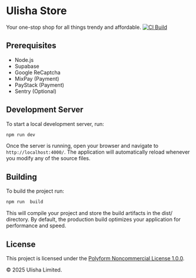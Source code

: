 # Ulisha Store

Your one-stop shop for all things trendy and affordable.
[![CI Build](https://github.com/ulisha-limited/ulisha-store-next/actions/workflows/ci-build.yml/badge.svg)](https://github.com/ulisha-limited/ulisha-store-next/actions/workflows/ci-build.yml)

## Prerequisites

- Node.js
- Supabase
- Google ReCaptcha
- MixPay (Payment)
- PayStack (Payment)
- Sentry (Optional)

## Development Server

To start a local development server, run:

```bash
npm run dev
```

Once the server is running, open your browser and navigate to `http://localhost:4000/`. The application will automatically reload whenever you modify any of the source files.

## Building

To build the project run:

```bash
npm run  build
```

This will compile your project and store the build artifacts in the dist/ directory. By default, the production build optimizes your application for performance and speed.

## License

This project is licensed under the [Polyform Noncommercial License 1.0.0](LICENSE).

&copy; 2025 Ulisha Limited.
